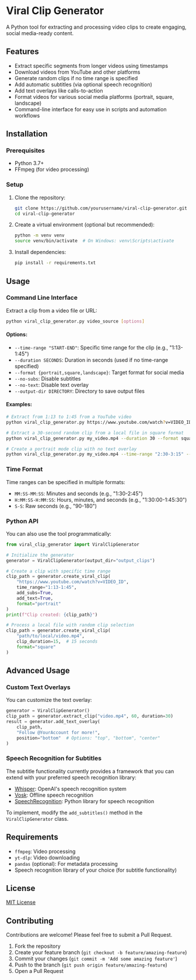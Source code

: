 # Viral Clip Generator

A Python tool for extracting and processing video clips to create engaging, social media-ready content.

## Features

- Extract specific segments from longer videos using timestamps
- Download videos from YouTube and other platforms
- Generate random clips if no time range is specified
- Add automatic subtitles (via optional speech recognition)
- Add text overlays like calls-to-action
- Format videos for various social media platforms (portrait, square, landscape)
- Command-line interface for easy use in scripts and automation workflows

## Installation

### Prerequisites

- Python 3.7+
- FFmpeg (for video processing)

### Setup

1. Clone the repository:
   ```bash
   git clone https://github.com/yourusername/viral-clip-generator.git
   cd viral-clip-generator
   ```

2. Create a virtual environment (optional but recommended):
   ```bash
   python -m venv venv
   source venv/bin/activate  # On Windows: venv\Scripts\activate
   ```

3. Install dependencies:
   ```bash
   pip install -r requirements.txt
   ```

## Usage

### Command Line Interface

Extract a clip from a video file or URL:

```bash
python viral_clip_generator.py video_source [options]
```

#### Options:

- `--time-range "START-END"`: Specific time range for the clip (e.g., "1:13-1:45")
- `--duration SECONDS`: Duration in seconds (used if no time-range specified)
- `--format {portrait,square,landscape}`: Target format for social media
- `--no-subs`: Disable subtitles
- `--no-text`: Disable text overlay
- `--output-dir DIRECTORY`: Directory to save output files

#### Examples:

```bash
# Extract from 1:13 to 1:45 from a YouTube video
python viral_clip_generator.py https://www.youtube.com/watch?v=VIDEO_ID --time-range "1:13-1:45"

# Extract a 30-second random clip from a local file in square format
python viral_clip_generator.py my_video.mp4 --duration 30 --format square

# Create a portrait mode clip with no text overlay
python viral_clip_generator.py my_video.mp4 --time-range "2:30-3:15" --format portrait --no-text
```

### Time Format

Time ranges can be specified in multiple formats:
- `MM:SS-MM:SS`: Minutes and seconds (e.g., "1:30-2:45")
- `H:MM:SS-H:MM:SS`: Hours, minutes, and seconds (e.g., "1:30:00-1:45:30")
- `S-S`: Raw seconds (e.g., "90-180")

### Python API

You can also use the tool programmatically:

```python
from viral_clip_generator import ViralClipGenerator

# Initialize the generator
generator = ViralClipGenerator(output_dir="output_clips")

# Create a clip with specific time range
clip_path = generator.create_viral_clip(
    "https://www.youtube.com/watch?v=VIDEO_ID",
    time_range="1:13-1:45",
    add_subs=True,
    add_text=True,
    format="portrait"
)
print(f"Clip created: {clip_path}")

# Process a local file with random clip selection
clip_path = generator.create_viral_clip(
    "path/to/local/video.mp4",
    clip_duration=15,  # 15 seconds
    format="square"
)
```

## Advanced Usage

### Custom Text Overlays

You can customize the text overlay:

```python
generator = ViralClipGenerator()
clip_path = generator.extract_clip("video.mp4", 60, duration=30)
result = generator.add_text_overlay(
    clip_path,
    "Follow @YourAccount for more!",
    position="bottom"  # Options: "top", "bottom", "center"
)
```

### Speech Recognition for Subtitles

The subtitle functionality currently provides a framework that you can extend with your preferred speech recognition library:

- [Whisper](https://github.com/openai/whisper): OpenAI's speech recognition system
- [Vosk](https://github.com/alphacep/vosk-api): Offline speech recognition
- [SpeechRecognition](https://github.com/Uberi/speech_recognition): Python library for speech recognition

To implement, modify the `add_subtitles()` method in the `ViralClipGenerator` class.

## Requirements

- `ffmpeg`: Video processing
- `yt-dlp`: Video downloading
- `pandas` (optional): For metadata processing
- Speech recognition library of your choice (for subtitle functionality)

## License

[MIT License](LICENSE)

## Contributing

Contributions are welcome! Please feel free to submit a Pull Request.

1. Fork the repository
2. Create your feature branch (`git checkout -b feature/amazing-feature`)
3. Commit your changes (`git commit -m 'Add some amazing feature'`)
4. Push to the branch (`git push origin feature/amazing-feature`)
5. Open a Pull Request